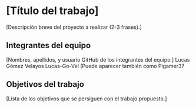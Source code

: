 # [Título del trabajo]

[Descripción breve del proyecto a realizar (2-3 frases).]

## Integrantes del equipo

[Nombres, apellidos, y usuario GitHub de los integrantes del equipo.]
Lucas Gómez Velayos Lucas-Go-Vel (Puede aparecer también como Pigamer37

## Objetivos del trabajo

[Lista de los objetivos que se persiguen con el trabajo propuesto.]
